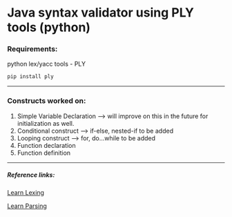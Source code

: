 # Java syntax validator using PLY tools (python)

### Requirements:
  python lex/yacc tools - PLY

  ```bash
  pip install ply
 ```

<hr>

### Constructs worked on:


1) Simple Variable Declaration --> will improve on this in the future for initialization as well.
2) Conditional construct --> if-else, nested-if to  be added
3) Looping construct --> for, do...while to be added
4) Function declaration
5) Function definition

<hr>

##### Reference links:

[Learn Lexing](https://www.youtube.com/watch?v=54bo1qaHAfk&pp=ygUiam9uYXRoYW4gZW5nZWxzbWEgbGV4aWNhbCBhbmFseXNpcw%3D%3D)

[Learn Parsing](https://www.youtube.com/watch?v=__-wUHG2rfM&t=752s&pp=ygUiam9uYXRoYW4gZW5nZWxzbWEgbGV4aWNhbCBhbmFseXNpcw%3D%3D)
